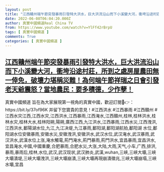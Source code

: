 ```yaml
---
layout: post
title: "江西贛州端午節突發暴雨引發特大洪水，巨大洪流沿山而下小溪變大河，衝垮沿途村莊，所到之處房屋農田無一倖免，破壞力堪稱災難！為何端午節祥瑞之日會引發老天爺震怒？當地農民：要多積德，少作孽！"
date: 2022-06-08T06:04:20.000Z
author: 真實中國頻道Real China TV
from: https://www.youtube.com/watch?v=YlFf42rBrpU
tags: [ 真實中國頻道 ]
comments: True
categories: [ 真實中國頻道 ]
---
```

<!--1654668260000-->
[江西贛州端午節突發暴雨引發特大洪水，巨大洪流沿山而下小溪變大河，衝垮沿途村莊，所到之處房屋農田無一倖免，破壞力堪稱災難！為何端午節祥瑞之日會引發老天爺震怒？當地農民：要多積德，少作孽！](https://www.youtube.com/watch?v=YlFf42rBrpU)
------

<div>
真實中國頻道 旨在為大家展現第一視角的真實中國，歡迎訂閱💖👉：https://bit.ly/37of96K  并留下您寶貴的意見！#江西洪水 #江西暴雨 #江西贛州 #江西水灾江西,江西水灾,江西洪水,江西暴雨,江西淹水,江西贛州,桂林,桂林洪水,桂林水灾,桂林大水,桂林阳朔,陽朔,廣西江西,九江洪水,江西暴雨,江西水災,江西洩洪,江西洪水,鄱陽湖水位,九江,九江决堤,九江暴雨,鄱阳湖,鄱阳湖航拍,鄱阳湖 水位,鄱阳湖水位安徽暴雨,安徽水災,安徽洩洪,安徽洪水,武汉水位,武汉淹水,武汉暴雨,武汉洪水,武漢水位上涨,淹水觸電,荊門淹水,荊門暴雨,荊門洪水,宜昌暴雨,宜昌洪水,宜昌淹水,中國,中國重慶,合肥暴雨,合肥水災,大涨,大陆,大雨,天气,小车,广西,排洪,暴雨,暴雨后,桂林,水位,武汉,武汉现状,武汉肺炎,武漢,wuhan,三峽,三峽大壩,三峽大壩潰堤,三峽大壩洩洪,三峽大壩崩潰,三峽大壩再現崩潰徵兆,三峽大壩崩塌,三峽水壩,宜昌
</div>
